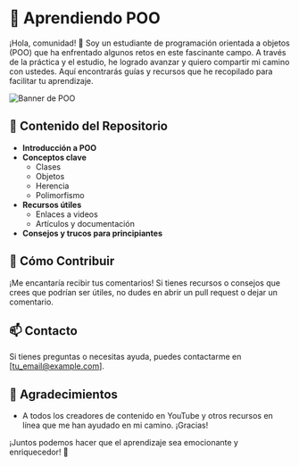 # 🎨 Aprendiendo POO

¡Hola, comunidad! 👋 Soy un estudiante de programación orientada a objetos (POO) que ha enfrentado algunos retos en este fascinante campo. A través de la práctica y el estudio, he logrado avanzar y quiero compartir mi camino con ustedes. Aquí encontrarás guías y recursos que he recopilado para facilitar tu aprendizaje.

![Banner de POO](https://i.pinimg.com/originals/41/b1/a1/41b1a16ab3bd153ce447371272860c5b.gif)  <!-- Cambia esta URL por la de tu imagen -->

## 🌟 Contenido del Repositorio
- **Introducción a POO**
- **Conceptos clave** 
  - Clases
  - Objetos
  - Herencia
  - Polimorfismo
- **Recursos útiles**
  - Enlaces a videos
  - Artículos y documentación
- **Consejos y trucos para principiantes**

## 🤝 Cómo Contribuir
¡Me encantaría recibir tus comentarios! Si tienes recursos o consejos que crees que podrían ser útiles, no dudes en abrir un pull request o dejar un comentario.

## 📫 Contacto
Si tienes preguntas o necesitas ayuda, puedes contactarme en [tu_email@example.com].

## 🙏 Agradecimientos
- A todos los creadores de contenido en YouTube y otros recursos en línea que me han ayudado en mi camino. ¡Gracias!

¡Juntos podemos hacer que el aprendizaje sea emocionante y enriquecedor! 🎉
